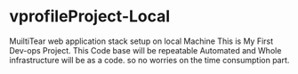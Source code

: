 # vprofileProject-Local
MuiltiTear web application stack
setup on local Machine
This is My First Dev-ops Project.
This Code base will be repeatable 
Automated
and Whole infrastructure will be as a code.
so no worries on the time consumption part.
